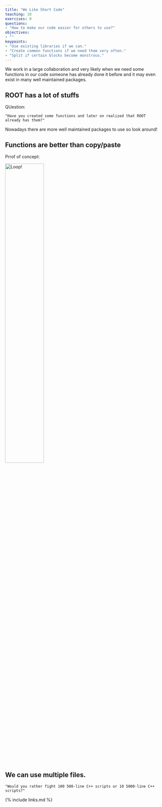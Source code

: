 ```yaml
---
title: "We Like Short Code"
teaching: 10
exercises: 0
questions:
- "How to make our code easier for others to use?"
objectives:
- ""
keypoints:
- "Use existing libraries if we can."
- "Create common functions if we need them very often."
- "Split if certain blocks become monstrous."
---
```


We work in a large collaboration and very likely when we need some functions in our code someone has already done it before and it may even exist in many well maintained packages. 

## ROOT has a lot of stuffs

QUestion:

~~~
"Have you created some functions and later on realized that ROOT already has them?"
~~~

Nowadays there are more well maintained packages to use so look around!

## Functions are better than copy/paste 

Prrof of concept:

<img src="{{ page.root }}/fig/function.jpg" alt="Loop!" width="50%" />

## We can use multiple files.

~~~
"Would you rather fight 100 500-line C++ scripts or 10 5000-line C++ scripts?"
~~~

{% include links.md %}


